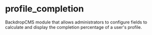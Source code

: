 # profile_completion
BackdropCMS module that allows administrators to configure fields to calculate and display the completion percentage of a user's profile.
